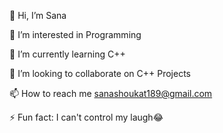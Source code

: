 👋 Hi, I’m Sana

👀 I’m interested in Programming

🌱 I’m currently learning C++

💞️ I’m looking to collaborate on C++ Projects

📫 How to reach me sanashoukat189@gmail.com

⚡ Fun fact: I can't control my laugh😂
